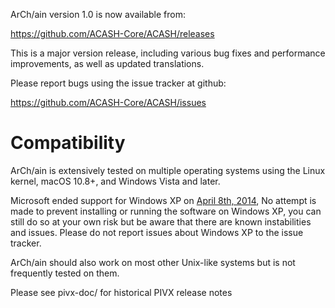 ArCh/ain version 1.0 is now available from:

  <https://github.com/ACASH-Core/ACASH/releases>

This is a major version release, including various bug fixes and
performance improvements, as well as updated translations.

Please report bugs using the issue tracker at github:

  <https://github.com/ACASH-Core/ACASH/issues>

Compatibility
==============

ArCh/ain is extensively tested on multiple operating systems using
the Linux kernel, macOS 10.8+, and Windows Vista and later.

Microsoft ended support for Windows XP on [April 8th, 2014](https://www.microsoft.com/en-us/WindowsForBusiness/end-of-xp-support),
No attempt is made to prevent installing or running the software on Windows XP, you
can still do so at your own risk but be aware that there are known instabilities and issues.
Please do not report issues about Windows XP to the issue tracker.

ArCh/ain should also work on most other Unix-like systems but is not
frequently tested on them.


Please see pivx-doc/ for historical PIVX release notes
